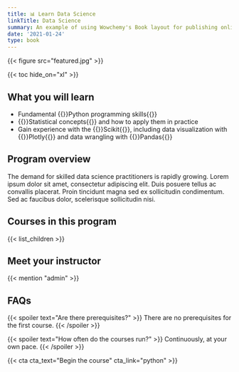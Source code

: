 ```yaml
---
title: 📊 Learn Data Science
linkTitle: Data Science
summary: An example of using Wowchemy's Book layout for publishing online courses.
date: '2021-01-24'
type: book
---
```


{{\< figure src="featured.jpg" >}}

{{\< toc hide_on="xl" >}}

## What you will learn

- Fundamental {{<hl>}}Python programming skills{{</hl>}}
- {{<hl>}}Statistical concepts{{</hl>}} and how to apply them in practice
- Gain experience with the {{<hl>}}Scikit{{</hl>}}, including data visualization with {{<hl>}}Plotly{{</hl>}} and data wrangling with {{<hl>}}Pandas{{</hl>}}

## Program overview

The demand for skilled data science practitioners is rapidly growing. Lorem ipsum dolor sit amet, consectetur adipiscing elit. Duis posuere tellus ac convallis placerat. Proin tincidunt magna sed ex sollicitudin condimentum. Sed ac faucibus dolor, scelerisque sollicitudin nisi.

## Courses in this program

{{\< list_children >}}

## Meet your instructor

{{\< mention "admin" >}}

## FAQs

{{\< spoiler text="Are there prerequisites?" >}}
There are no prerequisites for the first course.
{{\< /spoiler >}}

{{\< spoiler text="How often do the courses run?" >}}
Continuously, at your own pace.
{{\< /spoiler >}}

{{\< cta cta_text="Begin the course" cta_link="python" >}}
